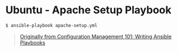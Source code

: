 # Ubuntu - Apache Setup Playbook 

```bash
$ ansible-playbook apache-setup.yml
```

> [Originally from Configuration Management 101: Writing Ansible Playbooks](https://www.digitalocean.com/community/tutorials/configuration-management-101-writing-ansible-playbooks) 

